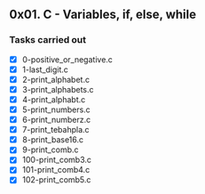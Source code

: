 ## 0x01. C - Variables, if, else, while
### Tasks carried out
- [x] 0-positive_or_negative.c
- [x] 1-last_digit.c
- [x] 2-print_alphabet.c
- [x] 3-print_alphabets.c
- [x] 4-print_alphabt.c
- [x] 5-print_numbers.c
- [x] 6-print_numberz.c
- [x] 7-print_tebahpla.c
- [x] 8-print_base16.c
- [x] 9-print_comb.c
- [x] 100-print_comb3.c
- [x] 101-print_comb4.c
- [x] 102-print_comb5.c
